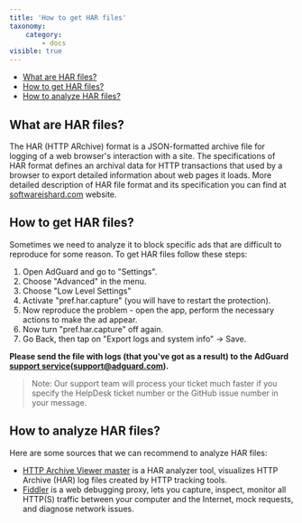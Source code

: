 ```yaml
---
title: 'How to get HAR files'
taxonomy:
    category:
        - docs
visible: true
---
```


* [What are HAR files?](#whatare)
* [How to get HAR files?](#howtoget)
* [How to analyze HAR files?](#howtoanalyze)

<a id="whatare"></a>
## What are HAR files?
The HAR (HTTP ARchive) format is a JSON-formatted archive file for logging of a web browser's interaction with a site. The specifications of HAR format defines an archival data for HTTP transactions that used by a browser to export detailed information about web pages it loads. More detailed description of HAR file format and its specification you can find at [softwareishard.com](http://www.softwareishard.com/blog/har-12-spec/) website.

<a id="howtoget"></a>
## How to get HAR files?
Sometimes we need to analyze it to block specific ads that are difficult to reproduce for some reason. To get HAR files follow these steps:
1. Open AdGuard and go to "Settings".
2. Choose "Advanced" in the menu.
3. Choose "Low Level Settings"
4. Activate "pref.har.capture" (you will have to restart the protection).
5. Now reproduce the problem - open the app, perform the necessary actions to make the ad appear.
6. Now turn "pref.har.capture" off again.
7. Go Back, then tap on "Export logs and system info" -> Save.

**Please send the file with logs (that you've got as a result) to the AdGuard [support service](support@adguard.com)(support@adguard.com).**
>Note: Our support team will process your ticket much faster if you specify the HelpDesk ticket number or the GitHub issue number in your message.

<a id="howtoanalyze"></a>
## How to analyze HAR files?
Here are some sources that we can recommend to analyze HAR files:
* [HTTP Archive Viewer master](https://gitgrimbo.github.io/harviewer/master/) is a HAR analyzer tool, visualizes HTTP Archive (HAR) log files created by HTTP tracking tools.
* [Fiddler](https://www.telerik.com/fiddler) is a web debugging proxy, lets you capture, inspect, monitor all HTTP(S) traffic between your computer and the Internet, mock requests, and diagnose network issues.

